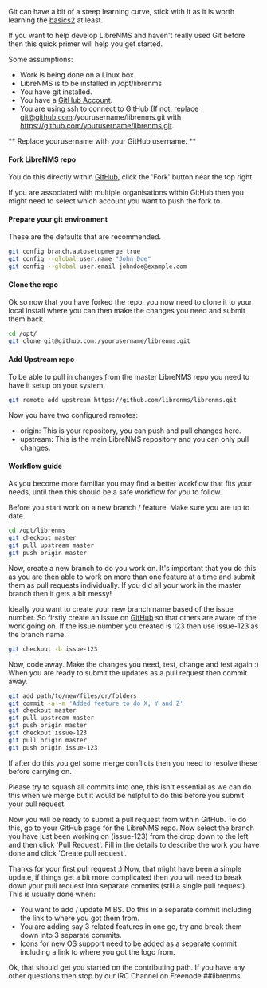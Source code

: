Git can have a bit of a steep learning curve, stick with it as it is worth learning the [basics][1][2] at least.

If you want to help develop LibreNMS and haven't really used Git before then this quick primer will help you get started.

Some assumptions:

- Work is being done on a Linux box.
- LibreNMS is to be installed in /opt/librenms
- You have git installed.
- You have a [GitHub Account](https://github.com/).
- You are using ssh to connect to GitHub (If not, replace git@github.com:/yourusername/librenms.git with
https://github.com/yourusername/librenms.git.

** Replace yourusername with your GitHub username. **

#### Fork LibreNMS repo
You do this directly within [GitHub](https://github.com/librenms/librenms/fork), click the 'Fork' button near the top right.

If you are associated with multiple organisations within GitHub then you might need to select which account you want to
push the fork to.

#### Prepare your git environment
These are the defaults that are recommended.

```bash
git config branch.autosetupmerge true
git config --global user.name "John Doe"
git config --global user.email johndoe@example.com
```

#### Clone the repo
Ok so now that you have forked the repo, you now need to clone it to your local install where you can then make the
changes you need and submit them back.

```bash
cd /opt/
git clone git@github.com:/yourusername/librenms.git
```

#### Add Upstream repo
To be able to pull in changes from the master LibreNMS repo you need to have it setup on your system.

```bash
git remote add upstream https://github.com/librenms/librenms.git
```

Now you have two configured remotes:

- origin: This is your repository, you can push and pull changes here.
- upstream: This is the main LibreNMS repository and you can only pull changes.

#### Workflow guide
As you become more familiar you may find a better workflow that fits your needs, until then this should be a safe
workflow for you to follow.

Before you start work on a new branch / feature. Make sure you are up to date.
```bash
cd /opt/librenms
git checkout master
git pull upstream master
git push origin master
```

Now, create a new branch to do you work on. It's important that you do this as you are then able to work on more than
one feature at a time and submit them as pull requests individually. If you did all your work in the master branch then
it gets a bit messy!

Ideally you want to create your new branch name based of the issue number. So firstly create an issue on
[GitHub](https://github.com/librenms/librenms/issues) so that others are aware of the work going on. If the issue number
you created is 123 then use issue-123 as the branch name.

```bash
git checkout -b issue-123
```

Now, code away. Make the changes you need, test, change and test again :) When you are ready to submit the updates as a
pull request then commit away.

```bash
git add path/to/new/files/or/folders
git commit -a -m 'Added feature to do X, Y and Z'
git checkout master
git pull upstream master
git push origin master
git checkout issue-123
git pull origin master
git push origin issue-123
```

If after do this you get some merge conflicts then you need to resolve these before carrying on.

Please try to squash all commits into one, this isn't essential as we can do this when we merge but it would 
be helpful to do this before you submit your pull request.

Now you will be ready to submit a pull request from within GitHub. To do this, go to your GitHub page for the LibreNMS
repo. Now select the branch you have just been working on (issue-123) from the drop down to the left and then click
'Pull Request'. Fill in the details to describe the work you have done and click 'Create pull request'.

Thanks for your first pull request :) Now, that might have been a simple update, if things get a bit more complicated
then you will need to break down your pull request into separate commits (still a single pull request). This is usually
done when:

- You want to add / update MIBS. Do this in a separate commit including the link to where you got them from.
- You are adding say 3 related features in one go, try and break them down into 3 separate commits.
- Icons for new OS support need to be added as a separate commit including a link to where you got the logo from.

Ok, that should get you started on the contributing path. If you have any other questions then stop by our IRC Channel
on Freenode ##librenms.

[1]: http://gitready.com
[2]: http://git-scm.com/book
